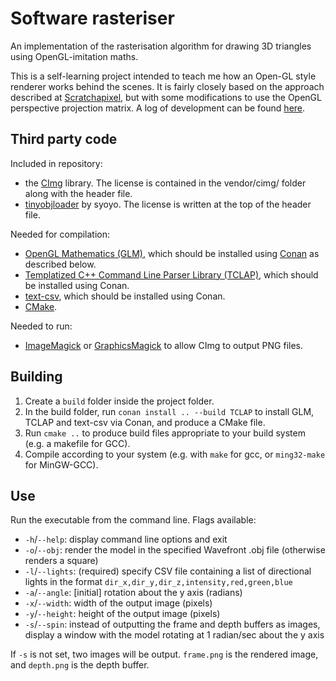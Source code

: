 # Software rasteriser

An implementation of the rasterisation algorithm for drawing 3D triangles using OpenGL-imitation maths.

This is a self-learning project intended to teach me how an Open-GL style renderer works behind the scenes. It is fairly closely based on the approach described at [Scratchapixel](https://www.scratchapixel.com/lessons/3d-basic-rendering/rasterization-practical-implementation/overview-rasterization-algorithm), but with some modifications to use the OpenGL perspective projection matrix. A log of development can be found [here](http://canonicalmomentum.tumblr.com/tagged/building-my-own-rasteriser/chrono).

## Third party code

Included in repository:
- the [CImg](http://cimg.eu/) library. The license is contained in the vendor/cimg/ folder along with the header file.
- [tinyobjloader](https://github.com/syoyo/tinyobjloader) by syoyo. The license is written at the top of the header file.

Needed for compilation:
- [OpenGL Mathematics (GLM)](https://github.com/g-truc/glm), which should be installed using [Conan](https://www.conan.io/) as described below.
- [Templatized C++ Command Line Parser Library (TCLAP)](http://tclap.sourceforge.net/), which should be installed using Conan.
- [text-csv](https://github.com/roman-kashitsyn/text-csv), which should be installed using Conan.
- [CMake](https://cmake.org/).

Needed to run:
- [ImageMagick](http://imagemagick.org/script/index.php) or [GraphicsMagick](http://imagemagick.org/script/index.php) to allow CImg to output PNG files.

## Building

1. Create a `build` folder inside the project folder.
2. In the build folder, run `conan install .. --build TCLAP` to install GLM, TCLAP and text-csv via Conan, and produce a CMake file.
3. Run `cmake ..` to produce build files appropriate to your build system (e.g. a makefile for GCC).
4. Compile according to your system (e.g. with `make` for gcc, or `ming32-make` for MinGW-GCC).

## Use
Run the executable from the command line. Flags available:
- `-h`/`--help`: display command line options and exit
- `-o`/`--obj`: render the model in the specified Wavefront .obj file (otherwise renders a square)
- `-l`/`--lights`: (required) specify CSV file containing a list of directional lights in the format `dir_x,dir_y,dir_z,intensity,red,green,blue`
- `-a`/`--angle`: [initial] rotation about the y axis (radians)
- `-x`/`--width`: width of the output image (pixels)
- `-y`/`--height`: height of the output image (pixels)
- `-s`/`--spin`: instead of outputting the frame and depth buffers as images, display a window with the model rotating at 1 radian/sec about the y axis

If `-s` is not set, two images will be output. `frame.png` is the rendered image, and `depth.png` is the depth buffer.